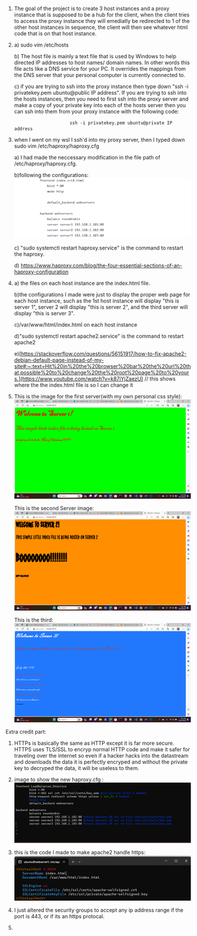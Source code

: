 1. The goal of the project is to create 3 host instances and a proxy instance that is supposed to be a hub for the client, when the client tries to access the proxy instance they will emediatly be redirected to 1 of the other host instances in sequence, the client will then see whatever html code that is on that host instance.

2. a) sudo vim /etc/hosts
   
   b) The host file is mainly a text file that is used by Windows to help directed IP addresses to host names/ domain names. In other words this file acts like a DNS service for your PC. It overrides the mappings from the DNS server that your personal computer is currently connected to.
   
   c) if you are trying to ssh into the proxy instance then type down "ssh -i privatekey.pem ubuntu@public IP address". If you are trying to ssh into the hosts instances, then you need to first ssh into the proxy server and make a copy of your private key into each of the hosts server then you can ssh into them from your proxy instance with the following code:
   
                            ssh -i privatekey.pem ubuntu@private IP address
   
4. when I went on my wsl I ssh'd into my proxy server, then I typed down sudo vim /etc/haproxy/haproxy.cfg
   
    a) I had made the neccessary modification in the file path of /etc/haproxy/haproxy.cfg.
   
    b)following the configurations:
         ![alt text](config.png)
            
    c) "sudo systemctl restart haproxy.service" is the command to restart the haproxy.
   
    d) https://www.haproxy.com/blog/the-four-essential-sections-of-an-haproxy-configuration

6. 
    a) the files on each host instance are the index.html file.
   
    b)the configurations I made were just to display the proper web page for each host instance, such as the 1st host instance will display "this is server 1", server 2 will display "this is server 2", and the third server will display "this is server 3".
   
    c)/var/www/html/index.html on each host instance
   
    d)"sudo systemctl restart apache2.service" is the command to restart apache2
   
    e)[https://stackoverflow.com/questions/56151917/how-to-fix-apache2-debian-default-page-instead-of-my-site#:~:text=Hit%20in%20the%20browser%20bar%20the%20url%20that,possible%20to%20change%20the%20root%20page%20to%20yours.](https://www.youtube.com/watch?v=k87iYjZaezU) // this shows where the the index.html file is so I can change it

8. 
    This is the image for the first server(with my own personal css style):
        ![alt text](Server1.png)

    This is the second Server image:
        ![alt text](Server2.png)

    This is the third:
        ![alt text](Server3.png)




Extra credit part:

   1. HTTPs is basically the same as HTTP except it is far more secure. HTTPS uses TLS/SSL to encryp normal HTTP code and make it safer for traveling over the internet so even if a hacker hacks into the datastream and downloads the data it is perfectly encryped and without the private key to decryped the data, it will be useless to them.

   2. image to show the new haproxy.cfg :
      ![alt text](https_image.png)

   3. this is the code I made to make apache2 handle https:
      ![alt text](ssl_image.png)

   4. I just altered the security groups to accept any ip address range if the port is 443, or if its an https protocal.

   5.
